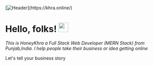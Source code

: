 [![Header](https://i.ibb.co/fqc2MP3/Screenshot-2022-01-17-185758.png"Header")](https://khra.online/)

# Hello, folks! <img src="https://raw.githubusercontent.com/MartinHeinz/MartinHeinz/master/wave.gif" width="30px">

_This is HoneyKhra a Full Stack Web Developer (MERN Stack) from Punjab,India.
I help people take their business or idea getting online_

Let's tell your business story
